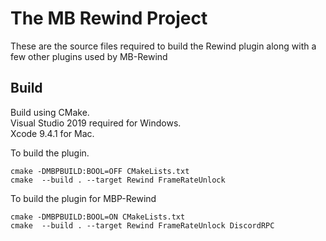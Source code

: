 # The MB Rewind Project

These are the source files required to build the Rewind plugin along with a few other plugins used by MB-Rewind

## Build

Build using CMake.  
Visual Studio 2019 required for Windows.  
Xcode 9.4.1 for Mac.

To build the plugin.

```
cmake -DMBPBUILD:BOOL=OFF CMakeLists.txt
cmake  --build . --target Rewind FrameRateUnlock
```

To build the plugin for MBP-Rewind

```
cmake -DMBPBUILD:BOOL=ON CMakeLists.txt
cmake  --build . --target Rewind FrameRateUnlock DiscordRPC
```
